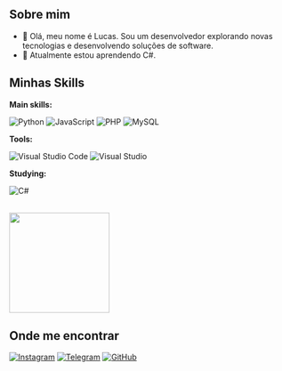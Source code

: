 ## Sobre mim

- 🤔 Olá, meu nome é Lucas. Sou um desenvolvedor explorando novas tecnologias e desenvolvendo soluções de software.
- 🌱 Atualmente estou aprendendo C#.

## Minhas Skills

**Main skills:**

![Python](https://img.shields.io/badge/-Python-333333?style=flat&logo=python)
![JavaScript](https://img.shields.io/badge/-JavaScript-333333?style=flat&logo=javascript)
![PHP](https://img.shields.io/badge/-PHP-333333?style=flat&logo=php)
![MySQL](https://img.shields.io/badge/-MySQL-333333?style=flat&logo=mysql)

**Tools:**

![Visual Studio Code](https://img.shields.io/badge/-Visual%20Studio%20Code-333333?style=flat&logo=visual-studio-code&logoColor=007ACC)
![Visual Studio](https://img.shields.io/badge/-Visual%20Studio-333333?style=flat&logo=visualstudio&logoColor=5C2D91)

**Studying:**

![C#](https://img.shields.io/badge/-C%23-333333?style=flat&logo=c-sharp&logoColor=white)

<br/>

<a href="https://github.com/lucassx123">
  <img height="180em" src="https://github-readme-stats.vercel.app/api?username=SeuUsuarioAqui&theme=dark&show_icons=true" />
</a>

## Onde me encontrar

[![Instagram](https://img.shields.io/badge/-Instagram-000?style=flat&logo=instagram)](https://www.instagram.com/SEU_USUARIO/)
[![Telegram](https://img.shields.io/badge/-Telegram-000?style=flat&logo=telegram)](https://t.me/SEU_USUARIO)
[![GitHub](https://img.shields.io/github/followers/SeuUsuarioAqui?label=follow&style=social)](https://github.com/SeuUsuarioAqui)
